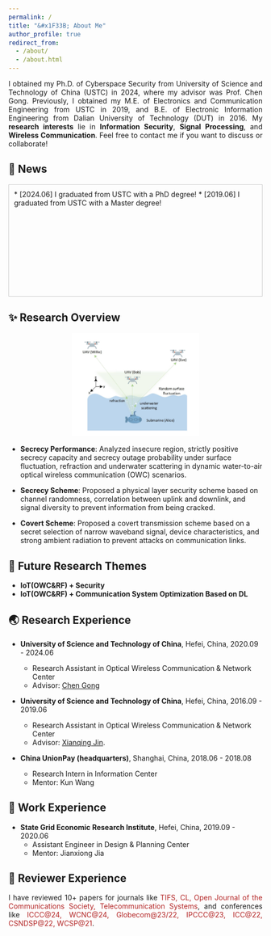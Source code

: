 ```yaml
---
permalink: /
title: "&#x1F33B; About Me" 
author_profile: true
redirect_from: 
  - /about/
  - /about.html
---
```


<p style="text-align:justify">I obtained my Ph.D. of Cyberspace Security  from University of Science and Technology of China (USTC) in 2024, where my advisor was Prof. Chen Gong. Previously, I obtained my M.E. of Electronics and Communication Engineering from USTC  in 2019, and B.E. of Electronic Information Engineering from Dalian University of Technology (DUT) in 2016. My <b>research interests</b> lie in <b>Information Security</b>, <b>Signal Processing</b>, and <b>Wireless Communication</b>.  Feel free to contact me if you want to discuss or collaborate!</p>


&#x1F308; News 
------
<div style="height: 200px; overflow-y: scroll; border: 1px solid #ccc; padding: 10px;">
   * [2024.06] I graduated from USTC with a PhD degree!
   * [2019.06] I graduated from USTC with a Master degree!
  
</div>






&#x2728; Research Overview  
------
<div align="center">
<img src="/images/system_model.JPG" width="50%">
</div>

<!-- <img src="https://static.jyshare.com/images/runoob-logo.png" width="50%"> -->

- **Secrecy Performance**: Analyzed insecure region, strictly positive secrecy capacity and secrecy outage probability under surface fluctuation, refraction and underwater scattering in dynamic water-to-air optical wireless communication (OWC) scenarios.

- **Secrecy Scheme**: Proposed a physical layer security scheme  based on channel randomness, correlation between uplink and downlink, and signal diversity to prevent information from being cracked.

- **Covert Scheme**: Proposed a covert transmission scheme based on a secret selection of narrow waveband signal, device characteristics, and strong ambient radiation to prevent attacks on communication links.

&#x1F680; Future Research Themes
------
- **IoT(OWC&RF) + Security**
- **IoT(OWC&RF) + Communication System Optimization Based on DL**

&#x1F30F; Research Experience
------
- **University of Science and Technology of China**, Hefei, China, 2020.09 - 2024.06
  - Research Assistant in Optical Wireless Communication & Network Center
  - Advisor: [Chen Gong](http://staff.ustc.edu.cn/~cgong821/)

- **University of Science and Technology of China**, Hefei, China, 2016.09 - 2019.06
  - Research Assistant in Optical Wireless Communication & Network Center
  - Advisor: [Xianqing Jin](https://ieeexplore.ieee.org/author/37306691100).
 
- **China UnionPay (headquarters)**, Shanghai, China, 2018.06 - 2018.08
  - Research Intern in Information Center
  - Mentor: Kun Wang

&#x1F304; Work Experience
------
- **State Grid Economic Research Institute**, Hefei, China, 2019.09 - 2020.06
  - Assistant Engineer in Design & Planning Center
  - Mentor: Jianxiong Jia

&#x1F4DD; Reviewer Experience
------
<p style="text-align:justify">I have reviewed 10+ papers for journals like <font color=FireBrick>TIFS, CL, Open Journal of the Communications Society, Telecommunication Systems</font>, and  conferences like <font color=FireBrick>ICCC@24, WCNC@24, Globecom@23/22, IPCCC@23, ICC@22, CSNDSP@22, WCSP@21</font>.</p>


